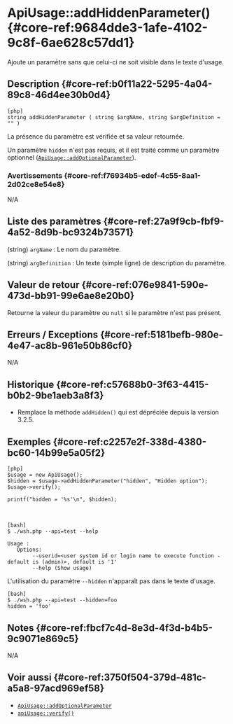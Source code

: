 # ApiUsage::addHiddenParameter() {#core-ref:9684dde3-1afe-4102-9c8f-6ae628c57dd1}

<div class="short-description">
Ajoute un paramètre sans que celui-ci ne soit visible dans le texte d'usage.
</div>

## Description {#core-ref:b0f11a22-5295-4a04-89c8-46d4ee30b0d4}

    [php]
    string addHiddenParameter ( string $argNAme, string $argDefinition = "" )

La présence du paramètre est vérifiée et sa valeur retournée.

Un paramètre `hidden` n'est pas requis, et il est traité comme un paramètre
optionnel ([`ApiUsage::addOptionalParameter`][apiusage_addoptionalparameter]).

### Avertissements {#core-ref:f76934b5-edef-4c55-8aa1-2d02ce8e54e8}

N/A

## Liste des paramètres {#core-ref:27a9f9cb-fbf9-4a52-8d9b-bc9324b73571}

(string) `argName`
:   Le nom du paramètre.

(string) `argDefinition`
:   Un texte (simple ligne) de description du paramètre.

## Valeur de retour {#core-ref:076e9841-590e-473d-bb91-99e6ae8e20b0}

Retourne la valeur du paramètre ou `null` si le paramètre n'est pas présent.

## Erreurs / Exceptions {#core-ref:5181befb-980e-4e47-ac8b-961e50b86cf0}

N/A

## Historique {#core-ref:c57688b0-3f63-4415-b0b2-9be1aeb3a8f3}

*   Remplace la méthode `addHidden()` qui est dépréciée depuis la version 3.2.5.

## Exemples {#core-ref:c2257e2f-338d-4380-bc60-14b99e5a05f2}

    [php]
    $usage = new ApiUsage();
    $hidden = $usage->addHiddenParameter("hidden", "Hidden option");
    $usage->verify();
    
    printf("hidden = '%s'\n", $hidden);

&nbsp;

    [bash]
    $ ./wsh.php --api=test --help 
    
    Usage :
       Options:
            --userid=<user system id or login name to execute function - default is (admin)>, default is '1'
            --help (Show usage)

L'utilisation du paramètre `--hidden` n'apparaît pas dans le texte d'usage.

    [bash]
    $ ./wsh.php --api=test --hidden=foo
    hidden = 'foo'

## Notes {#core-ref:fbcf7c4d-8e3d-4f3d-b4b5-9c9071e869c5}

N/A

## Voir aussi {#core-ref:3750f504-379d-481c-a5a8-97acd969ef58}

*   [`ApiUsage::addOptionalParameter`][apiusage_addoptionalparameter]
*   [`apiUsage::verify()`][apiUsage_verify]

<!-- links -->
[apiUsage_verify]: #core-ref:26496476-30f7-4e64-979a-fb019d762b7b
[apiusage_addoptionalparameter]: #core-ref:180f3da7-1707-4175-9f6a-694b621fe940